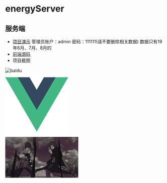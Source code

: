 # energyServer
服务端
-----

* [项目演示](http://47.106.172.176:666/ "项目演示")
   管理员账户：admin 密码：111111(请不要删除相关数据)
   数据只有19年6月、7月、8月的
* [前端源码](https://github.com/815129099/energyCode "前端源码")
* 项目截图

![baidu](http://www.baidu.com/img/bdlogo.gif "百度logo")  
![](https://github.com/815129099/energyCode/raw/master/src/assets/logo.png "login.logo")  
![](https://github.com/815129099/energyCode/raw/master/1.jpg "login.logo") 
